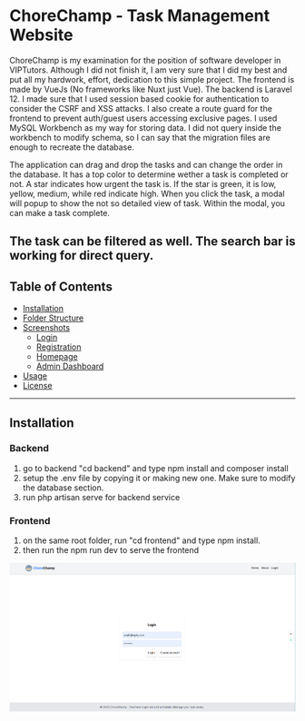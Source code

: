 # ChoreChamp - Task Management Website

ChoreChamp is my examination for the position of software developer in VIPTutors. Although I did not finish it, I am very sure that I did my best and put all my hardwork, effort, dedication to this simple project. 
The frontend is made by VueJs (No frameworks like Nuxt just Vue). The backend is Laravel 12. I made sure that I used session based cookie for authentication to consider the CSRF and XSS attacks. I also create a route guard 
for the frontend to prevent auth/guest users accessing exclusive pages. I used MySQL Workbench as my way for storing data. I did not query inside the workbench to modify schema, so I can say that the migration files are enough to recreate the database. 

The application can drag and drop the tasks and can change the order in the database. It has a top color to determine wether a task is completed or not. A star indicates how urgent the task is.
If the star is green, it is low, yellow, medium, while red indicate high. When you click the task, a modal will popup to show the not so detailed view of task. Within the modal, you can make a task complete.

The task can be filtered as well. The search bar is working for direct query.
---

## Table of Contents
- [Installation](#installation)
- [Folder Structure](#folder-structure)
- [Screenshots](#screenshots)
  - [Login](#login)
  - [Registration](#registration)
  - [Homepage](#homepage)
  - [Admin Dashboard](#admin-dashboard)
- [Usage](#usage)
- [License](#license)

---

## Installation

### Backend
1. go to backend "cd backend" and type npm install and composer install
2. setup the .env file by copying it or making new one. Make sure to modify the database section.
3. run php artisan serve for backend service

### Frontend
1. on the same root folder, run "cd frontend" and type npm install.
2. then run the npm run dev to serve the frontend

![Login](./login.png)


